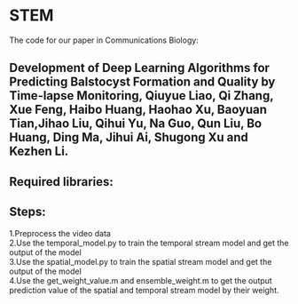 # STEM
The code for our paper in Communications Biology:

## Development of Deep Learning Algorithms for Predicting Balstocyst Formation and Quality by Time-lapse Monitoring, Qiuyue Liao, Qi Zhang, Xue Feng, Haibo Huang, Haohao Xu, Baoyuan Tian,Jihao Liu, Qihui Yu, Na Guo, Qun Liu, Bo Huang, Ding Ma, Jihui Ai, Shugong Xu and Kezhen Li.

## Required libraries:  

## Steps:  
1.Preprocess the video data  
2.Use the temporal_model.py to train the temporal stream model and get the output of the model  
3.Use the spatial_model.py to train the spatial stream model and get the output of the model  
4.Use the get_weight_value.m and ensemble_weight.m to get the output prediction value of the spatial and temporal stream model by their weight.  

